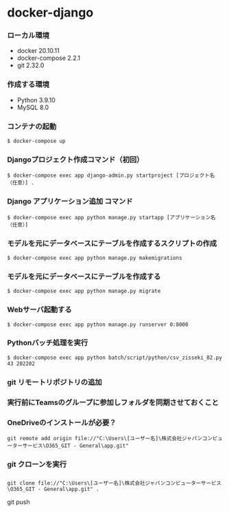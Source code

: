 # docker-django

### ローカル環境
- docker 20.10.11
- docker-compose 2.2.1
- git 2.32.0

### 作成する環境
- Python 3.9.10
- MySQL 8.0

### コンテナの起動
```
$ docker-compose up
```

### Djangoプロジェクト作成コマンド（初回）
```
$ docker-compose exec app django-admin.py startproject [プロジェクト名（任意）] .
```

### Django アプリケーション追加 コマンド
```
$ docker-compose exec app python manage.py startapp [アプリケーション名（任意）]
```

### モデルを元にデータベースにテーブルを作成するスクリプトの作成
```
$ docker-compose exec app python manage.py makemigrations
```

### モデルを元にデータベースにテーブルを作成する
```
$ docker-compose exec app python manage.py migrate
```

### Webサーバ起動する
```
$ docker-compose exec app python manage.py runserver 0:8000
```

### Pythonバッチ処理を実行
```
$ docker-compose exec app python batch/script/python/csv_zisseki_02.py 43 202202
```

### git リモートリポジトリの追加
### 実行前にTeamsのグループに参加しフォルダを同期させておくこと
### OneDriveのインストールが必要？
```
git remote add origin file://"C:\Users\[ユーザー名]\株式会社ジャパンコンピューターサービス\O365_GIT - General\app.git"
```

### git クローンを実行
### 
```
git clone file://"C:\Users\[ユーザー名]\株式会社ジャパンコンピューターサービス\O365_GIT - General\app.git" .
```
git push 